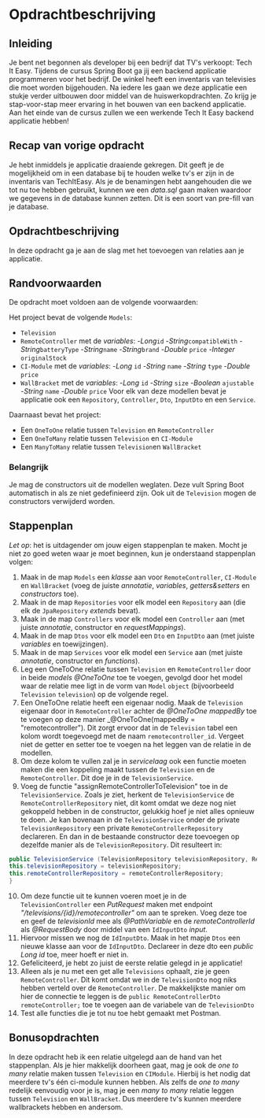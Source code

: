 # Opdrachtbeschrijving

## Inleiding

Je bent net begonnen als developer bij een bedrijf dat TV's verkoopt: Tech It Easy. Tijdens de cursus Spring Boot ga jij een backend applicatie programmeren voor het bedrijf. De winkel heeft een inventaris van televisies die moet worden bijgehouden. Na iedere les gaan we deze applicatie een stukje verder uitbouwen door middel van de huiswerkopdrachten. Zo krijg je stap-voor-stap meer ervaring in het bouwen van een backend applicatie. Aan het einde van de cursus zullen we een werkende Tech It Easy backend applicatie hebben!

## Recap van vorige opdracht

Je hebt inmiddels je applicatie draaiende gekregen. Dit geeft je de mogelijkheid om in een database bij te houden welke tv's er zijn in de inventaris van TechItEasy. Als je de benamingen hebt aangehouden die we tot nu toe hebben gebruikt, kunnen we een _data.sql_ gaan maken waardoor we gegevens in de database kunnen zetten. Dit is een soort van pre-fill van je database. 

## Opdrachtbeschrijving
In deze opdracht ga je aan de slag met het toevoegen van relaties aan je applicatie.

## Randvoorwaarden
De opdracht moet voldoen aan de volgende voorwaarden:

Het project bevat de volgende `Models`:
  - `Television`
  - `RemoteController` met de _variables_: 
    -_Long_`id`
    -_String_`compatibleWith`
    -_String_`batteryType`
    -_String_`name`
    -_String_`brand`
    -_Double_ `price`
    -_Integer_ `originalStock`
  - `CI-Module` met de _variables_:
    -_Long_ `id`
    -_String_ `name`
    -_String_ `type`
    -_Double_ `price`
  - `WallBracket` met de _variables_:
    -_Long_ `id`
    -_String_ `size`
    -_Boolean_ `ajustable`
    -_String_ `name`
    -_Double_ `price`
Voor elk van deze modellen bevat je applicatie ook een `Repository`, `Controller`, `Dto`, `InputDto` en een `Service`.

Daarnaast bevat het project:
- Een `OneToOne` relatie tussen `Television` en `RemoteController`
- Een `OneToMany` relatie tussen `Television` en `CI-Module`
- Een `ManyToMany` relatie tussen `Television`en `WallBracket`

### Belangrijk
Je mag de constructors uit de modellen weglaten. Deze vult Spring Boot automatisch in als ze niet gedefinieerd zijn. Ook uit de `Television` mogen de constructors verwijderd worden.

## Stappenplan
_Let op_: het is uitdagender om jouw eigen stappenplan te maken. Mocht je niet zo goed weten waar je moet beginnen, kun je onderstaand stappenplan volgen:

1. Maak in de map `Models` een _klasse_ aan voor `RemoteController`, `CI-Module` en `WallBracket` (voeg de juiste _annotatie_, _variables_, _getters&setters_ en _constructors_ toe).
2. Maak in de map `Repositories` voor elk model een `Repository` aan (die elk de `JpaRepository` _extends_ bevat).
3. Maak in de map `Controllers` voor elk model een `Controller` aan (met juiste _annotatie_, constructor en _requestMappings_).
4. Maak in de map `Dtos` voor elk model een `Dto` en `InputDto` aan (met juiste _variables_ en toewijzingen).
5. Maak in de map `Services` voor elk model een `Service` aan (met juiste _annotatie_, constructor en _functions_).
6. Leg een OneToOne relatie tussen `Television` en `RemoteController` door in beide _models_ _@OneToOne_ toe te voegen, gevolgd door het model waar de relatie mee ligt in de vorm van `Model` `object` (bijvoorbeeld `Television` `television`) op de volgende regel.
7. Een OneToOne relatie heeft een eigenaar nodig. Maak de `Television` eigenaar door in `RemoteController` achter de _@OneToOne_ _mappedBy_ toe te voegen op deze manier _@OneToOne(mappedBy = "remotecontroller"). Dit zorgt ervoor dat in de `Television` tabel een kolom wordt toegevoegd met de naam `remotecontroller_id`. Vergeet niet de getter en setter toe te voegen na het leggen van de relatie in de modellen.
8. Om deze kolom te vullen zal je in _servicelaag_ ook een functie moeten maken die een koppeling maakt tussen de `Television` en de `RemoteController`. Dit doe je in de `TelevisionService`.
9. Voeg de functie "assignRemoteControllerToTelevision" toe in de `TelevisionService`. Zoals je ziet, herkent de `TelevisionService` de `RemoteControllerRepository` niet, dit komt omdat we deze nog niet gekoppeld hebben in de constructor, gelukkig hoef je niet alles opnieuw te doen. Je kan bovenaan in de `TelevisionService` onder de private `TelevisionRepository` een private `RemoteControllerRepository` declareren. En dan in de bestaande constructor deze toevoegen op dezelfde manier als de `TelevisionRepository`. Dit resulteert in: 

 ```java
public TelevisionService (TelevisionRepository televisionRepository, RemoteControllerRepository remoteControllerRepository) {
 this.televisionRepository = televisionRepository;
 this.remoteControllerRepository = remoteControllerRepository;
 }
 ```
 
10. Om deze functie uit te kunnen voeren moet je in de `TelevisionController` een _PutRequest_ maken met endpoint _"/televisions/{id}/remotecontroller"_ om aan te spreken. Voeg deze toe en geef de _televisionId_ mee als _@PathVariable_ en de _remoteControllerId_ als _@RequestBody_ door middel van een `IdInputDto` _input_.  
11. Hiervoor missen we nog de `IdInputDto`. Maak in het mapje `Dtos` een nieuwe klasse aan voor de `IdInputDto`. Declareer in deze dto een _public Long id_ toe, meer hoeft er niet in.
12. Gefeliciteerd, je hebt zo juist de eerste relatie gelegd in je applicatie!
13. Alleen als je nu met een get alle `Televisions` ophaalt, zie je geen `RemoteController`. Dit komt omdat we in de `TelevisionDto` nog niks hebben verteld over de `RemoteController`. De makkelijkste manier om hier de connectie te leggen is de `public RemoteControllerDto remoteController;` toe te voegen aan de variabele van de `TelevisionDto` 
14. Test alle functies die je tot nu toe hebt gemaakt met Postman.

## Bonusopdrachten
In deze opdracht heb ik een relatie uitgelegd aan de hand van het stappenplan. Als je hier makkelijk doorheen gaat, mag je ook de _one to many_ relatie maken tussen `Television` en `CIModule`. Hierbij is het nodig dat meerdere tv's één ci-module kunnen hebben. 
Als zelfs de _one to many_ redelijk eenvoudig voor je is, mag je een _many to many_ relatie leggen tussen `Television` en `WallBracket`. Dus meerdere tv's kunnen meerdere wallbrackets hebben en andersom.
